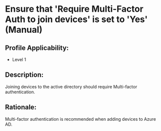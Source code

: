 # Ensure that 'Require Multi-Factor Auth to join devices' is set to 'Yes' (Manual)

## Profile Applicability:

- Level 1

## Description:

Joining devices to the active directory should require Multi-factor authentication.

## Rationale:

Multi-factor authentication is recommended when adding devices to Azure AD. 